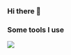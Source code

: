 ### Hi there 👋

### Some tools I use
<p align="left">
  <a href="https://skillicons.dev">
    <img src="https://skillicons.dev/icons?i=vscode,bash,figma,c,pr,ae,ps,ai,blender" />
  </a>
</p>

